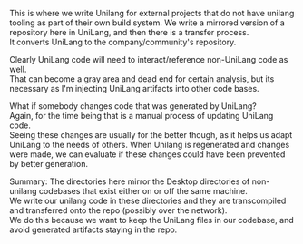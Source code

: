 This is where we write Unilang for external projects that do not have unilang tooling as part of their own build system.
We write a mirrored version of a repository here in UniLang, and then there is a transfer process.  
It converts UniLang to the company/community's repository.  

Clearly UniLang code will need to interact/reference non-UniLang code as well.  
That can become a gray area and dead end for certain analysis, but its necessary as I'm injecting UniLang artifacts into other code bases.  

What if somebody changes code that was generated by UniLang?  
Again, for the time being that is a manual process of updating UniLang code.  
Seeing these changes are usually for the better though, as it helps us adapt UniLang to the needs of others.
When Unilang is regenerated and changes were made, we can evaluate if these changes could have been prevented by better generation.

Summary:
The directories here mirror the Desktop directories of non-unilang codebases that exist either on or off the same machine.  
We write our unilang code in these directories and they are transcompiled and transferred onto the repo (possibly over the network).  
We do this because we want to keep the UniLang files in our codebase, and avoid generated artifacts staying in the repo.